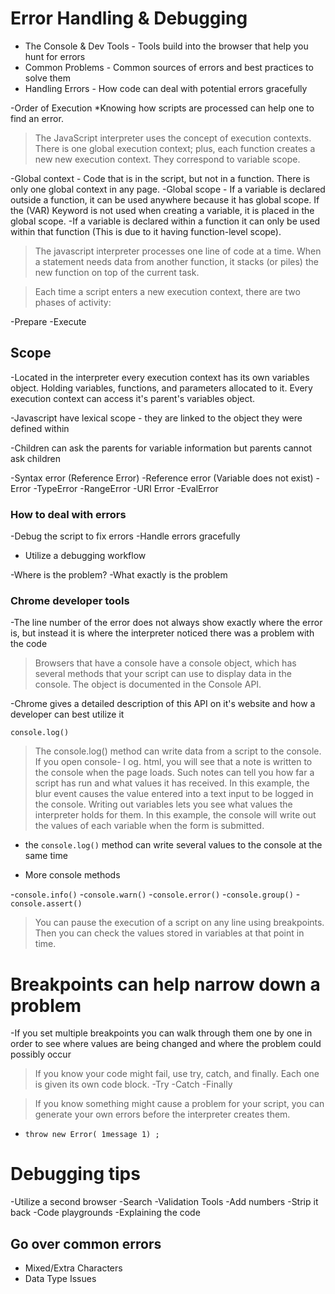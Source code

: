 # Error Handling & Debugging

* The Console & Dev Tools - Tools build into the browser that help you hunt for errors
* Common Problems - Common sources of errors and best practices to solve them
* Handling Errors - How code can deal with potential errors gracefully

-Order of Execution
*Knowing how scripts are processed can help one to find an error.

> The JavaScript interpreter uses the concept of execution contexts. There is one global execution context; plus, each function creates a new new execution context. They correspond to variable scope.

-Global context - Code that is in the script, but not in a function. There is only one global context in any page.
-Global scope - If a variable is declared outside a function, it can be used anywhere because it has global scope.  If the (VAR) Keyword is not used when creating a variable, it is placed in the global scope.
-If a variable is declared within a function it can only be used within that function (This is due to it having function-level scope).

> The javascript interpreter processes one line of code at a time. When a statement needs data from another function, it stacks (or piles) the new function on top of the current task.


> Each time a script enters a new execution context, there are two phases of activity:

-Prepare
-Execute

## Scope

-Located in the interpreter every execution context has its own variables object.
Holding variables, functions, and parameters allocated to it.
Every execution context can access it's parent's variables object.

-Javascript have lexical scope - they are linked to the object they were defined within

-Children can ask the parents for variable information but parents cannot ask children

-Syntax error (Reference Error)
-Reference error (Variable does not exist)
-Error
-TypeError
-RangeError
-URI Error
-EvalError

### How to deal with errors

-Debug the script to fix errors
-Handle errors gracefully

* Utilize a debugging workflow

-Where is the problem?
-What exactly is the problem


### Chrome developer tools

-The line number of the error does not always show exactly where the error is, but instead it is where the interpreter noticed there was a problem with the code

> Browsers that have a console have a console object, which has several methods that your script can use to display data in the console. The object is documented in the Console API.

-Chrome gives a detailed description of this API on it's website and how a developer can best utilize it

`console.log()`

> The console.log() method can write data from a script to the console. If you open console- l og. html, you will see that a note is written to the console when the page loads.
> Such notes can tell you how far a script has run and what values it has received. In this example, the blur event causes the value entered into a text input to be logged in the console.
> Writing out variables lets you see what values the interpreter holds for them. In this example, the console will write out the values of each variable when the form is submitted.

- the `console.log()` method can write several values to the console at the same time

* More console methods

-`console.info()`
-`console.warn()`
-`console.error()`
-`console.group()`
-`console.assert()`

> You can pause the execution of a script on any line using breakpoints. Then you can check the values stored in variables at that point in time.

# Breakpoints can help narrow down a problem 

-If you set multiple breakpoints you can walk through them one by one in order to see where values are being changed and where the problem could possibly occur

> If you know your code might fail, use try, catch, and finally. Each one is given its own code block.
-Try 
-Catch
-Finally

> If you know something might cause a problem for your script, you can generate your own errors before the interpreter creates them.

* `throw new Error( 1message 1) ;`

# Debugging tips

-Utilize a second browser
-Search
-Validation Tools
-Add numbers
-Strip it back
-Code playgrounds
-Explaining the code

## Go over common errors

- Mixed/Extra Characters
- Data Type Issues
